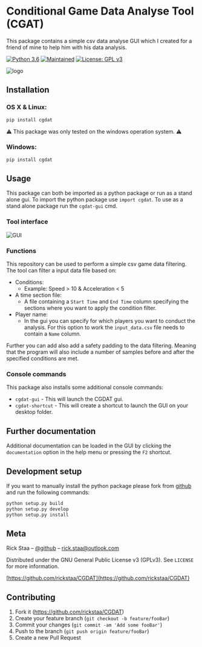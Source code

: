 # Conditional Game Data Analyse Tool (CGAT)
This package contains a simple csv data analyse GUI which I created for a friend of mine to help him with his data analysis.

[![Python 3.6](https://img.shields.io/badge/python-3.6-blue.svg)](https://www.python.org/downloads/release/python-360/)
[![Maintained](https://img.shields.io/badge/maintained%3F-yes!-brightgreen.svg?style=flat)](https://github.com/rickstaa/CGDAT)
[![License: GPL v3](https://img.shields.io/badge/License-GPLv3-blue.svg)](https://www.gnu.org/licenses/gpl-3.0)

![logo](https://github.com/rickstaa/CGDAT/blob/master/cgdat/static/media/CGDAT_small.png)

## Installation

### OS X & Linux:

```sh
pip install cgdat
```

⚠ This package was only tested on the windows operation system. ⚠

### Windows:

```sh
pip install cgdat
```

## Usage
This package can both be imported as a python package or run as a stand alone gui. To import the python package use `import cgdat`. To use as a stand alone package run the `cgdat-gui` cmd.

### Tool interface
![GUI](https://github.com/rickstaa/CGDAT/blob/master/cgdat/static/media/gui_overview.png)

### Functions
This repository can be used to perform a simple csv game data filtering. The tool can filter a input data file based on:

* Conditions:
    * Example: Speed > 10 & Acceleration < 5
* A time section file:
    * A file containing a `Start Time` and `End Time` column specifying the sections where you want to apply the condition filter.
* Player name:
    * In the gui you can specify for which players you want to conduct the analysis. For this option to work the `input_data.csv` file needs to contain a `Name` column.


Further you can add also add a safety padding to the data filtering. Meaning that the program will also include a number of samples before and after the specified conditions are met.

### Console commands
This package also installs some additional console commands:

* `cgdat-gui` - This will launch the CGDAT gui.
* `cgdat-shortcut` - This will create a shortcut to launch the GUI on your desktop folder.

## Further documentation
Additional documentation can be loaded in the GUI by clicking the `documentation` option in the help menu or pressing the `F2` shortcut.

## Development setup

If you want to manually install the python package please fork from [github](https://github.com/rickstaa/CGDAT) and run the following commands:

```sh
python setup.py build
python setup.py develop
python setup.py install
```

## Meta

Rick Staa – [@github](https://github.com/rickstaa) – rick.staa@outlook.com

Distributed under the GNU General Public License v3 (GPLv3). See ``LICENSE`` for more information.

[https://github.com/rickstaa/CGDAT](https://github.com/rickstaa/CGDAT)

## Contributing

1. Fork it (<https://github.com/rickstaa/CGDAT>)
2. Create your feature branch (`git checkout -b feature/fooBar`)
3. Commit your changes (`git commit -am 'Add some fooBar'`)
4. Push to the branch (`git push origin feature/fooBar`)
5. Create a new Pull Request

